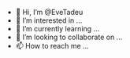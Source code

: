 - 👋 Hi, I’m @EveTadeu
- 👀 I’m interested in ...
- 🌱 I’m currently learning ...
- 💞️ I’m looking to collaborate on ...
- 📫 How to reach me ...

<!---
EveTadeu/EveTadeu is a ✨ special ✨ repository because its `README.md` (this file) appears on your GitHub profile.
You can click the Preview link to take a look at your changes.
--->
